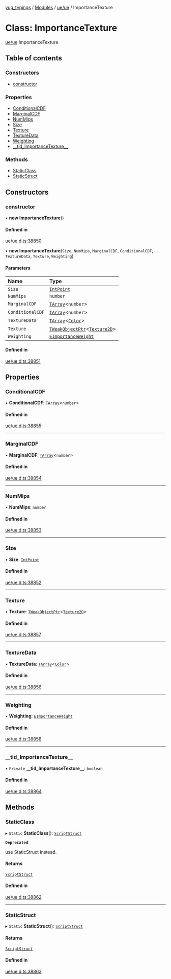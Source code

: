 [yug_typings](../README.md) / [Modules](../modules.md) / [ue/ue](../modules/ue_ue.md) / ImportanceTexture

# Class: ImportanceTexture

[ue/ue](../modules/ue_ue.md).ImportanceTexture

## Table of contents

### Constructors

- [constructor](ue_ue.ImportanceTexture.md#constructor)

### Properties

- [ConditionalCDF](ue_ue.ImportanceTexture.md#conditionalcdf)
- [MarginalCDF](ue_ue.ImportanceTexture.md#marginalcdf)
- [NumMips](ue_ue.ImportanceTexture.md#nummips)
- [Size](ue_ue.ImportanceTexture.md#size)
- [Texture](ue_ue.ImportanceTexture.md#texture)
- [TextureData](ue_ue.ImportanceTexture.md#texturedata)
- [Weighting](ue_ue.ImportanceTexture.md#weighting)
- [\_\_tid\_ImportanceTexture\_\_](ue_ue.ImportanceTexture.md#__tid_importancetexture__)

### Methods

- [StaticClass](ue_ue.ImportanceTexture.md#staticclass)
- [StaticStruct](ue_ue.ImportanceTexture.md#staticstruct)

## Constructors

### constructor

• **new ImportanceTexture**()

#### Defined in

[ue/ue.d.ts:38850](https://github.com/YugMetaverse/yug_typings/blob/b7d9b19/ue/ue.d.ts#L38850)

• **new ImportanceTexture**(`Size`, `NumMips`, `MarginalCDF`, `ConditionalCDF`, `TextureData`, `Texture`, `Weighting`)

#### Parameters

| Name | Type |
| :------ | :------ |
| `Size` | [`IntPoint`](ue_ue_s.IntPoint.md) |
| `NumMips` | `number` |
| `MarginalCDF` | [`TArray`](../interfaces/ue_puerts.TArray.md)<`number`\> |
| `ConditionalCDF` | [`TArray`](../interfaces/ue_puerts.TArray.md)<`number`\> |
| `TextureData` | [`TArray`](../interfaces/ue_puerts.TArray.md)<[`Color`](ue_ue_s.Color.md)\> |
| `Texture` | [`TWeakObjectPtr`](../modules/ue_puerts.md#tweakobjectptr)<[`Texture2D`](ue_ue.Texture2D.md)\> |
| `Weighting` | [`EImportanceWeight`](../enums/ue_ue.EImportanceWeight.md) |

#### Defined in

[ue/ue.d.ts:38851](https://github.com/YugMetaverse/yug_typings/blob/b7d9b19/ue/ue.d.ts#L38851)

## Properties

### ConditionalCDF

• **ConditionalCDF**: [`TArray`](../interfaces/ue_puerts.TArray.md)<`number`\>

#### Defined in

[ue/ue.d.ts:38855](https://github.com/YugMetaverse/yug_typings/blob/b7d9b19/ue/ue.d.ts#L38855)

___

### MarginalCDF

• **MarginalCDF**: [`TArray`](../interfaces/ue_puerts.TArray.md)<`number`\>

#### Defined in

[ue/ue.d.ts:38854](https://github.com/YugMetaverse/yug_typings/blob/b7d9b19/ue/ue.d.ts#L38854)

___

### NumMips

• **NumMips**: `number`

#### Defined in

[ue/ue.d.ts:38853](https://github.com/YugMetaverse/yug_typings/blob/b7d9b19/ue/ue.d.ts#L38853)

___

### Size

• **Size**: [`IntPoint`](ue_ue_s.IntPoint.md)

#### Defined in

[ue/ue.d.ts:38852](https://github.com/YugMetaverse/yug_typings/blob/b7d9b19/ue/ue.d.ts#L38852)

___

### Texture

• **Texture**: [`TWeakObjectPtr`](../modules/ue_puerts.md#tweakobjectptr)<[`Texture2D`](ue_ue.Texture2D.md)\>

#### Defined in

[ue/ue.d.ts:38857](https://github.com/YugMetaverse/yug_typings/blob/b7d9b19/ue/ue.d.ts#L38857)

___

### TextureData

• **TextureData**: [`TArray`](../interfaces/ue_puerts.TArray.md)<[`Color`](ue_ue_s.Color.md)\>

#### Defined in

[ue/ue.d.ts:38856](https://github.com/YugMetaverse/yug_typings/blob/b7d9b19/ue/ue.d.ts#L38856)

___

### Weighting

• **Weighting**: [`EImportanceWeight`](../enums/ue_ue.EImportanceWeight.md)

#### Defined in

[ue/ue.d.ts:38858](https://github.com/YugMetaverse/yug_typings/blob/b7d9b19/ue/ue.d.ts#L38858)

___

### \_\_tid\_ImportanceTexture\_\_

• `Private` **\_\_tid\_ImportanceTexture\_\_**: `boolean`

#### Defined in

[ue/ue.d.ts:38864](https://github.com/YugMetaverse/yug_typings/blob/b7d9b19/ue/ue.d.ts#L38864)

## Methods

### StaticClass

▸ `Static` **StaticClass**(): [`ScriptStruct`](ue_ue.ScriptStruct.md)

**`Deprecated`**

use StaticStruct instead.

#### Returns

[`ScriptStruct`](ue_ue.ScriptStruct.md)

#### Defined in

[ue/ue.d.ts:38862](https://github.com/YugMetaverse/yug_typings/blob/b7d9b19/ue/ue.d.ts#L38862)

___

### StaticStruct

▸ `Static` **StaticStruct**(): [`ScriptStruct`](ue_ue.ScriptStruct.md)

#### Returns

[`ScriptStruct`](ue_ue.ScriptStruct.md)

#### Defined in

[ue/ue.d.ts:38863](https://github.com/YugMetaverse/yug_typings/blob/b7d9b19/ue/ue.d.ts#L38863)
